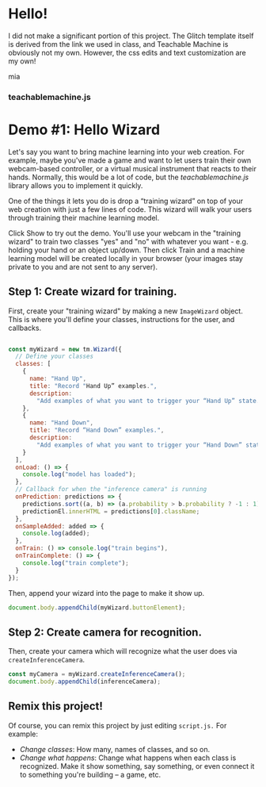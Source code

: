 

# Hello!

I did not make a significant portion of this project. 
The Glitch template itself is derived from the link we used in class, and Teachable Machine is obviously not my own.
However, the css edits and text customization are my own!

mia

### teachablemachine.js
# Demo #1: Hello Wizard

Let's say you want to bring machine learning into your web creation. For example, maybe you've made a
game and want to let users train their own webcam-based controller, or a virtual musical instrument that
reacts to their hands. Normally, this would be a lot of code, but the *teachablemachine.js* library allows 
you to implement it quickly. 

One of the things it lets you do is drop a “training wizard” on top of your web creation with
just a few lines of code. This wizard will walk your users through training their machine learning model.

Click Show to try out the demo. You'll use your webcam in the "training wizard" to train two classes "yes"
and "no" with whatever you want - e.g. holding your hand or an object up/down. Then click Train and a
machine learning model will be created locally in your browser (your images stay private to you and are
not sent to any server).

## Step 1: Create wizard for training.
First, create your "training wizard" by making a new `ImageWizard` object. This is where you'll define
your classes, instructions for the user, and callbacks.

```js

const myWizard = new tm.Wizard({
  // Define your classes
  classes: [
    {
      name: "Hand Up",
      title: "Record "Hand Up” examples.",
      description:
        "Add examples of what you want to trigger your “Hand Up” state. This can be anything you want, like holding up your hand or an object."
    },
    {
      name: "Hand Down",
      title: "Record “Hand Down” examples.",
      description:
        "Add examples of what you want to trigger your “Hand Down” state. For example, without your hand or object."
    }
  ],
  onLoad: () => {
    console.log("model has loaded");
  },
  // Callback for when the "inference camera" is running
  onPrediction: predictions => {
    predictions.sort((a, b) => (a.probability > b.probability ? -1 : 1));
    predictionEl.innerHTML = predictions[0].className;
  },
  onSampleAdded: added => {
    console.log(added);
  },
  onTrain: () => console.log("train begins"),
  onTrainComplete: () => {
    console.log("train complete");
  }
});
```

Then, append your wizard into the page to make it show up.

```js
document.body.appendChild(myWizard.buttonElement);
```


## Step 2: Create camera for recognition.
Then, create your camera which will recognize what the user does via `createInferenceCamera`.


```js
const myCamera = myWizard.createInferenceCamera();
document.body.appendChild(inferenceCamera);
```

## Remix this project!

Of course, you can remix this project by just editing `script.js.` For example:
- *Change classes*: How many, names of classes, and so on.
- *Change what happens*: Change what happens when each class is recognized. Make it show something,
say something, or even connect it to something you're building – a game, etc.
